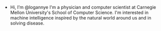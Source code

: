-  Hi, I’m @logannye
 I'm a physician and computer scientist at Carnegie Mellon University's School of Computer Science. I'm interested in machine intelligence inspired by the natural world around us and in solving disease.

<!---
logannye/logannye is a ✨ special ✨ repository because its `README.md` (this file) appears on your GitHub profile.
You can click the Preview link to take a look at your changes.
--->

